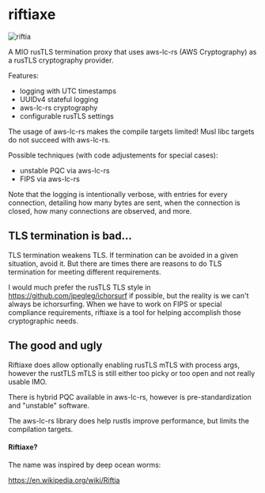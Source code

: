 # riftiaxe 

![riftia](https://upload.wikimedia.org/wikipedia/commons/f/f6/Riftia_tube_worm_colony_Galapagos_2011.jpg)

A MIO rusTLS termination proxy that uses aws-lc-rs (AWS Cryptography) as a rusTLS cryptography provider.

Features:
- logging with UTC timestamps
- UUIDv4 stateful logging
- aws-lc-rs cryptography
- configurable rusTLS settings

The usage of aws-lc-rs makes the compile targets limited! Musl libc targets do not succeed with aws-lc-rs.

Possible techniques (with code adjustements for special cases):
- unstable PQC via aws-lc-rs
- FIPS via aws-lc-rs

Note that the logging is intentionally verbose, with entries for every connection, detailing how many bytes are sent, when the connection is closed, how many connections are observed, and more.

## TLS termination is bad...

TLS termination weakens TLS. If termination can be avoided in a given situation, avoid it. But there are times there are reasons to do TLS termination for meeting different requirements. 

I would much prefer the rusTLS TLS style in https://github.com/jpegleg/ichorsurf if possible, but the reality is we can't always be ichorsurfing. 
When we have to work on FIPS or special compliance requirements, riftiaxe is a tool for helping accomplish those cryptographic needs.

## The good and ugly

Riftiaxe does allow optionally enabling rusTLS mTLS with process args, however the rustTLS mTLS is still either too picky or too open and not really usable IMO.

There is hybrid PQC available in aws-lc-rs, however is pre-standardization and "unstable" software.

The aws-lc-rs library does help rustls improve performance, but limits the compilation targets.

#### Riftiaxe?

The name was inspired by deep ocean worms:

https://en.wikipedia.org/wiki/Riftia 
